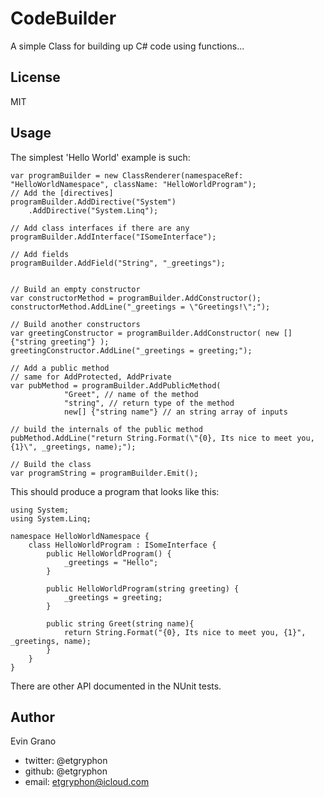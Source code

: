 ﻿# CodeBuilder

A simple Class for building up C# code using functions...

## License
MIT

## Usage

The simplest 'Hello World' example is such:

    var programBuilder = new ClassRenderer(namespaceRef: "HelloWorldNamespace", className: "HelloWorldProgram");
    // Add the [directives]
    programBuilder.AddDirective("System")
        .AddDirective("System.Linq");
            
    // Add class interfaces if there are any
    programBuilder.AddInterface("ISomeInterface");

    // Add fields
    programBuilder.AddField("String", "_greetings");


    // Build an empty constructor
    var constructorMethod = programBuilder.AddConstructor();
    constructorMethod.AddLine("_greetings = \"Greetings!\";");

    // Build another constructors
    var greetingConstructor = programBuilder.AddConstructor( new []{"string greeting"} );
    greetingConstructor.AddLine("_greetings = greeting;");

    // Add a public method
    // same for AddProtected, AddPrivate
    var pubMethod = programBuilder.AddPublicMethod(
                "Greet", // name of the method
                "string", // return type of the method
                new[] {"string name"} // an string array of inputs
    
    // build the internals of the public method
    pubMethod.AddLine("return String.Format(\"{0}, Its nice to meet you, {1}\", _greetings, name);");
            
    // Build the class
    var programString = programBuilder.Emit();

This should produce a program that looks like this:

    using System;
    using System.Linq;

    namespace HelloWorldNamespace {
        class HelloWorldProgram : ISomeInterface {
            public HelloWorldProgram() {
                _greetings = "Hello";
            }

            public HelloWorldProgram(string greeting) {
                _greetings = greeting;
            }

            public string Greet(string name){
                return String.Format("{0}, Its nice to meet you, {1}", _greetings, name);
            }
        }
    }

There are other API documented in the NUnit tests.

## Author
Evin Grano
- twitter: @etgryphon
- github: @etgryphon
- email: etgryphon@icloud.com